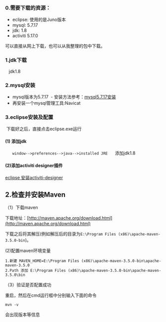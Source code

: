 
### 0.需要下载的资源：
+ eclipse: 使用的是Juno版本
+ mysql: 5.7.17
+ jdk: 1.8
+ activiti 5.17.0

可以直接从网上下载，也可以从我整理的包中下载。

### 1.jdk下载
    jdk1.8
### 2.mysql安装
+ mysql版本为5.7.17
  - 安装方法参考：[mysql5.7.17安装](http://note.youdao.com/share/?id=149cc072c6afa5b5a05538ddbe488f7c&type=note#/)
+ 再安装一个mysql管理工具:Navicat
### 3.eclipse安装及配置
  下载好之后，直接点击eclipse.exe运行
#### (1) 添加jdk
     ` window-->preferences-->java-->installed JRE`      添加jdk1.8
#### (2)添加activiti designer插件
 [eclipse 安装activiti-designer](http://blog.csdn.net/jenyzhang/article/details/76598824)

## 2.检查并安装Maven
（1）下载maven

 下载地址：[http://maven.apache.org/download.html](http://maven.apache.org/download.html)
 
 下载之后将其解压(例如解压后的目录为`E:\Program Files (x86)\apache-maven-3.5.0-bin`)。
 
 (2)配置maven环境变量
 
 ```
 1.新建 MAVEN_HOME=E:\Program Files (x86)\apache-maven-3.5.0-bin\apache-maven-3.5.0
 2.Path 添加 E:\Program Files (x86)\apache-maven-3.5.0-bin\apache-maven-3.5.0\bin
 ```
 
 （3）验证是否配置成功
 
 重启，然后在cmd运行框中分别输入下面的命令
 ```
 mvn -v
 ```
 会出现版本等信息
 
      
 


